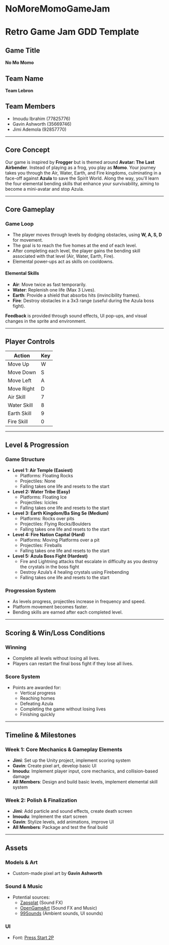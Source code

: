 # NoMoreMomoGameJam
 
# Retro Game Jam GDD Template

## Game Title
**No Mo Momo**

## Team Name
**Team Lebron**

## Team Members
- Imoudu Ibrahim (77825776)
- Gavin Ashworth (35669746)
- Jimi Ademola (92857770)

---

## Core Concept
Our game is inspired by **Frogger** but is themed around **Avatar: The Last Airbender**. Instead of playing as a frog, you play as **Momo**. Your journey takes you through the Air, Water, Earth, and Fire kingdoms, culminating in a face-off against **Azula** to save the Spirit World. Along the way, you'll learn the four elemental bending skills that enhance your survivability, aiming to become a mini-avatar and stop Azula.

---

## Core Gameplay

### Game Loop
- The player moves through levels by dodging obstacles, using **W, A, S, D** for movement.
- The goal is to reach the five homes at the end of each level.
- After completing each level, the player gains the bending skill associated with that level (Air, Water, Earth, Fire).
- Elemental power-ups act as skills on cooldowns.

#### Elemental Skills
- **Air**: Move twice as fast temporarily.
- **Water**: Replenish one life (Max 3 Lives).
- **Earth**: Provide a shield that absorbs hits (invincibility frames).
- **Fire**: Destroy obstacles in a 3x3 range (useful during the Azula boss fight).

**Feedback** is provided through sound effects, UI pop-ups, and visual changes in the sprite and environment.

---

## Player Controls

| Action         | Key    |
|-----------------|--------|
| Move Up         | W      |
| Move Down       | S      |
| Move Left       | A      |
| Move Right      | D      |
| Air Skill       | 7      |
| Water Skill     | 8      |
| Earth Skill     | 9      |
| Fire Skill      | 0      |

---

## Level & Progression

### Game Structure
- **Level 1: Air Temple (Easiest)**  
  - Platforms: Floating Rocks
  - Projectiles: None
  - Falling takes one life and resets to the start
- **Level 2: Water Tribe (Easy)**
  - Platforms: Floating Ice
  - Projectiles: Icicles
  - Falling takes one life and resets to the start
- **Level 3: Earth Kingdom/Ba Sing Se (Medium)**
  - Platforms: Rocks over pits
  - Projectiles: Flying Rocks/Boulders
  - Falling takes one life and resets to the start
- **Level 4: Fire Nation Capital (Hard)**
  - Platforms: Moving Platforms over a pit
  - Projectiles: Fireballs
  - Falling takes one life and resets to the start
- **Level 5: Azula Boss Fight (Hardest)**
  - Fire and Lightning attacks that escalate in difficulty as you destroy the crystals in the boss fight
  - Destroy Azula’s 4 healing crystals using Firebending
  - Falling takes one life and resets to the start

### Progression System
- As levels progress, projectiles increase in frequency and speed.
- Platform movement becomes faster.
- Bending skills are earned after each completed level.

---

## Scoring & Win/Loss Conditions

### Winning
- Complete all levels without losing all lives.
- Players can restart the final boss fight if they lose all lives.

### Score System
- Points are awarded for:
  - Vertical progress
  - Reaching homes
  - Defeating Azula
  - Completing the game without losing lives
  - Finishing quickly

---

## Timeline & Milestones

### Week 1: Core Mechanics & Gameplay Elements
- **Jimi**: Set up the Unity project, implement scoring system
- **Gavin**: Create pixel art, develop basic UI
- **Imoudu**: Implement player input, core mechanics, and collision-based damage
- **All Members**: Design and build basic levels, implement elemental skill system

### Week 2: Polish & Finalization
- **Jimi**: Add particle and sound effects, create death screen
- **Imoudu**: Implement the start screen
- **Gavin**: Stylize levels, add animations, improve UI
- **All Members**: Package and test the final build

---

## Assets

### Models & Art
- Custom-made pixel art by **Gavin Ashworth**

### Sound & Music
- Potential sources:
  - [Zapsplat](https://www.zapsplat.com/) (Sound FX)
  - [OpenGameArt](https://opengameart.org/) (Sound FX and Music)
  - [99Sounds](https://99sounds.org/) (Ambient sounds, UI sounds)

### UI
- Font: [Press Start 2P](https://www.fontspace.com/press-start-2p-font-f11591)
